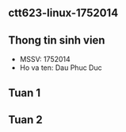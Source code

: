 ## ctt623-linux-1752014
## Thong tin sinh vien
* MSSV: 1752014
* Ho va ten: Dau Phuc Duc
## Tuan 1
## Tuan 2
